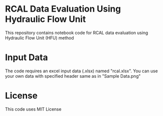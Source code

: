# RCAL Data Evaluation Using Hydraulic Flow Unit
This repository contains notebook code for RCAL data evaluation using Hydraulic Flow Unit (HFU) method
# Input Data
The code requires an excel input data (.xlsx) named "rcal.xlsx". You can use your own data with specified header same as in "Sample Data.png"
# License
This code uses MIT License
